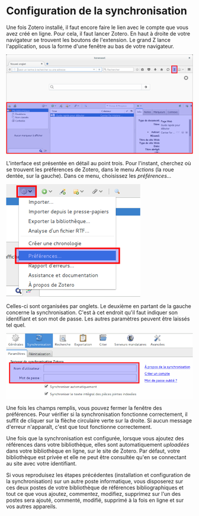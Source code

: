 # Configuration de la synchronisation

Une fois Zotero installé, il faut encore faire le lien avec le compte que vous avez créé en ligne. Pour cela, il faut lancer Zotero. En haut à droite de votre navigateur se trouvent les boutons de l'extension. Le grand Z lance l'application, sous la forme d'une fenêtre au bas de votre navigateur.

![Lancer Zotero](../images/lancer-zotero.png)

L'interface est présentée en détail au point trois. Pour l'instant, cherchez où se trouvent les préférences de Zotero, dans le menu *Actions* (la roue dentée, sur la gauche). Dans ce menu, choisissez les *préférences...*

![Les préférences](../images/zotero-preferences.png)

Celles-ci sont organisées par onglets. Le deuxième en partant de la gauche concerne la synchronisation. C'est à cet endroit qu'il faut indiquer son identifiant et son mot de passe. Les autres paramètres peuvent être laissés tel quel.

![Identifiant et mot de passe](../images/zotero-sync.png)

Une fois les champs remplis, vous pouvez fermer la fenêtre des préférences. Pour vérifier si la synchronisation fonctionne correctement, il suffit de cliquer sur la flèche circulaire verte sur la droite. Si aucun message d'erreur n'apparaît, c'est que tout fonctionne correctement.

Une fois que la synchronisation est configurée, lorsque vous ajoutez des références dans votre bibliothèque, elles sont automatiquement *uploadées* dans votre bibliothèque en ligne, sur le site de Zotero. Par défaut, votre bibliothèque est privée et elle ne peut être consultée qu'en se connectant au site avec votre identifiant.

Si vous reproduisez les étapes précédentes (installation et configuration de la synchronisation) sur un autre poste informatique, vous disposerez sur ces deux postes de votre bibliothèque de références bibliographiques et tout ce que vous ajoutez, commentez, modifiez, supprimez sur l'un des postes sera ajouté, commenté, modifié, supprimé à la fois en ligne et sur vos autres appareils.
